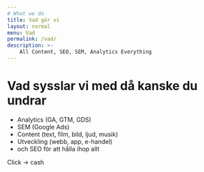 ```yaml
---
# What we do
title: Vad gör vi
layout: normal
menu: Vad
permalink: /vad/
description: >-
    All Content, SEO, SEM, Analytics Everything
---
```


# Vad sysslar vi med då kanske du undrar

- Analytics (GA, GTM, GDS)
- SEM (Google Ads)
- Content (text, film, bild, ljud, musik)
- Utveckling (webb, app, e-handel)
- och SEO för att hålla ihop allt

Click -> cash
